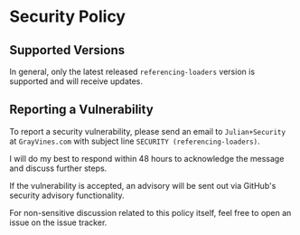 # Security Policy

## Supported Versions

In general, only the latest released `referencing-loaders` version is supported and will receive updates.

## Reporting a Vulnerability

To report a security vulnerability, please send an email to `Julian+Security` at `GrayVines.com` with subject line `SECURITY (referencing-loaders)`.

I will do my best to respond within 48 hours to acknowledge the message and discuss further steps.

If the vulnerability is accepted, an advisory will be sent out via GitHub's security advisory functionality.

For non-sensitive discussion related to this policy itself, feel free to open an issue on the issue tracker.
